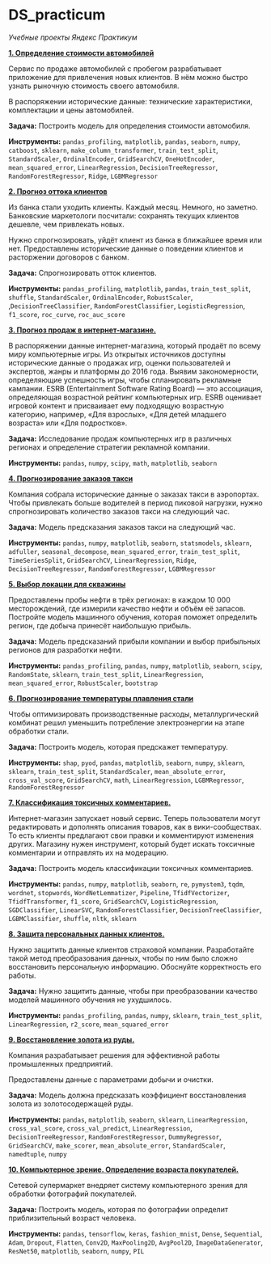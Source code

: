 # DS_practicum
*Учебные проекты Яндекс Практикум*
 
**[1. Определение стоимости автомобилей](https://github.com/mrOstrovsky/DS_practicum-/blob/main/p_autoprice.ipynb)**

Сервис по продаже автомобилей с пробегом разрабатывает приложение для привлечения новых клиентов. В нём можно быстро узнать рыночную стоимость своего автомобиля.

В распоряжении исторические данные: технические характеристики, комплектации и цены автомобилей.

**Задача:** Построить модель для определения стоимости автомобиля.

**Инструменты:** ``pandas_profiling``, ``matplotlib``, ``pandas``, ``seaborn``, ``numpy``, ``catboost``, ``sklearn``, ``make_column_transformer``, ``train_test_split``, ``StandardScaler``, ``OrdinalEncoder``, ``GridSearchCV``, ``OneHotEncoder``, ``mean_squared_error``, ``LinearRegression``, ``DecisionTreeRegressor``, ``RandomForestRegressor``, ``Ridge``, ``LGBMRegressor``


**[2. Прогноз оттока клиентов](https://github.com/mrOstrovsky/DS_practicum-/blob/main/p_betabank.ipynb)**

Из банка стали уходить клиенты. Каждый месяц. Немного, но заметно. Банковские маркетологи посчитали: сохранять текущих клиентов дешевле, чем привлекать новых.

Нужно спрогнозировать, уйдёт клиент из банка в ближайшее время или нет. Предоставлены исторические данные о поведении клиентов и расторжении договоров с банком.

**Задача:** Спрогнозировать отток клиентов.

**Инструменты:** ``pandas_profiling``, ``matplotlib``, ``pandas``, ``train_test_split``, ``shuffle``, ``StandardScaler``, ``OrdinalEncoder``, ``RobustScaler``, ,``DecisionTreeClassifier``, ``RandomForestClassifier``, ``LogisticRegression``, ``f1_score``, ``roc_curve``, ``roc_auc_score``


**[3. Прогноз продаж в интернет-магазине.](https://github.com/mrOstrovsky/DS_practicum-/blob/main/p_games.ipynb)**

В распоряжении данные интернет-магазина, который продаёт по всему миру компьютерные игры. Из открытых источников доступны исторические данные о продажах игр, оценки пользователей и экспертов, жанры и платформы до 2016 года. Выявим закономерности, определяющие успешность игры, чтобы спланировать рекламные кампании. ESRB (Entertainment Software Rating Board) — это ассоциация, определяющая возрастной рейтинг компьютерных игр. ESRB оценивает игровой контент и присваивает ему подходящую возрастную категорию, например, «Для взрослых», «Для детей младшего возраста» или «Для подростков».

**Задача:** Исследование продаж компьютерных игр в различных регионах и определение стратегии рекламной компании.

**Инструменты:** ``pandas``, ``numpy``, ``scipy``, ``math``, ``matplotlib``, ``seaborn``


**[4. Прогнозирование заказов такси](https://github.com/mrOstrovsky/DS_practicum-/blob/main/p_prognoz_taxi.ipynb)**

Компания собрала исторические данные о заказах такси в аэропортах. Чтобы привлекать больше водителей в период пиковой нагрузки, нужно спрогнозировать количество заказов такси на следующий час.

**Задача:** Модель предсказания заказов такси на следующий час.

**Инструменты:** ``pandas``, ``numpy``,  ``matplotlib``, ``seaborn``, ``statsmodels``, ``sklearn``, ``adfuller``, ``seasonal_decompose``, ``mean_squared_error``, ``train_test_split``, ``TimeSeriesSplit``, ``GridSearchCV``, ``LinearRegression``, ``Ridge``, ``DecisionTreeRegressor``, ``RandomForestRegressor``, ``LGBMRegressor``


**[5. Выбор локации для скважины](https://github.com/mrOstrovsky/DS_practicum-/blob/main/p_skvazina.ipynb)**

Предоставлены пробы нефти в трёх регионах: в каждом 10 000 месторождений, где измерили качество нефти и объём её запасов. Постройте модель машинного обучения, которая поможет определить регион, где добыча принесёт наибольшую прибыль.

**Задача:** Модель предсказаний прибыли компании и выбор прибыльных регионов для разработки нефти.

**Инструменты:** ``pandas_profiling``, ``pandas``, ``numpy``,  ``matplotlib``, ``seaborn``, ``scipy``, ``RandomState``, ``sklearn``, ``train_test_split``, ``LinearRegression``, ``mean_squared_error``, ``RobustScaler``, ``bootstrap``


**[6. Прогнозирование температуры плавления стали](https://github.com/mrOstrovsky/DS_practicum-/blob/main/p_tempsteel.ipynb)**

Чтобы оптимизировать производственные расходы, металлургический комбинат решил уменьшить потребление электроэнергии на этапе обработки стали. 

**Задача:** Построить модель, которая предскажет температуру.

**Инструменты:** ``shap``, ``pyod``, ``pandas``,  ``matplotlib``, ``seaborn``, ``numpy``, ``sklearn``, ``sklearn``, ``train_test_split``, ``StandardScaler``, ``mean_absolute_error``, ``cross_val_score``, ``GridSearchCV``, ``math``, ``LinearRegression``, ``LGBMRegressor``, ``RandomForestRegressor``


**[7. Классификация токсичных комментариев.](https://github.com/mrOstrovsky/DS_practicum-/blob/main/p_text.ipynb)**

Интернет-магазин запускает новый сервис. Теперь пользователи могут редактировать и дополнять описания товаров, как в вики-сообществах. То есть клиенты предлагают свои правки и комментируют изменения других. Магазину нужен инструмент, который будет искать токсичные комментарии и отправлять их на модерацию.

**Задача:** Построить модель классификации токсичных комментариев. 

**Инструменты:** ``pandas``, ``numpy``, ``matplotlib``,  ``seaborn``, ``re``, ``pymystem3``, ``tqdm``, ``wordnet``, ``stopwords``, ``WordNetLemmatizer``, ``Pipeline``,  ``TfidfVectorizer``, ``TfidfTransformer``, ``f1_score``, ``GridSearchCV``, ``LogisticRegression``, ``SGDClassifier``, ``LinearSVC``, ``RandomForestClassifier``, ``DecisionTreeClassifier``, ``LGBMClassifier``, ``shuffle``, ``nltk``, ``sklearn``


**[8. Защита персональных данных клиентов.](https://github.com/mrOstrovsky/DS_practicum-/blob/main/p_zashitadannyh.ipynb)**

Нужно защитить данные клиентов страховой компании. Разработайте такой метод преобразования данных, чтобы по ним было сложно восстановить персональную информацию. Обоснуйте корректность его работы.

**Задача:** Нужно защитить данные, чтобы при преобразовании качество моделей машинного обучения не ухудшилось.

**Инструменты:** ``pandas_profiling``, ``pandas``,  ``numpy``, ``sklearn``, ``train_test_split``, ``LinearRegression``, ``r2_score``, ``mean_squared_error``


**[9. Восстановление золота из руды.](https://github.com/mrOstrovsky/DS_practicum-/blob/main/p_zoloto.ipynb)**

Компания разрабатывает решения для эффективной работы промышленных предприятий.

Предоставлены данные с параметрами добычи и очистки.

**Задача:** Модель должна предсказать коэффициент восстановления золота из золотосодержащей руды.

**Инструменты:** ``pandas``, ``matplotlib``,  ``seaborn``, ``sklearn``, ``LinearRegression``, ``cross_val_score``, ``cross_val_predict``, ``LinearRegression``, ``DecisionTreeRegressor``, ``RandomForestRegressor``,  ``DummyRegressor``, ``GridSearchCV``, ``make_scorer``, ``mean_absolute_error``, ``StandardScaler``, ``namedtuple``, ``numpy``


**[10. Компьютерное зрение. Определение возраста покупателей.](https://github.com/mrOstrovsky/DS_practicum-/blob/main/p_zrenie.ipynb)**

Сетевой супермаркет внедряет систему компьютерного зрения для обработки фотографий покупателей. 

**Задача:** Построить модель, которая по фотографии определит приблизительный возраст человека.

**Инструменты:** ``pandas``, ``tensorflow``,  ``keras``, ``fashion_mnist``, ``Dense``, ``Sequential``, ``Adam``, ``Dropout``, ``Flatten``, ``Conv2D``,  ``MaxPooling2D``, ``AvgPool2D``, ``ImageDataGenerator``, ``ResNet50``, ``matplotlib``, ``seaborn``, ``numpy``, ``PIL``

